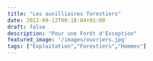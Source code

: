 ```yaml
---
title: "Les auxilliaires forestiers"
date: 2022-09-12T00:18:04+01:00
draft: false
description: "Pour une Forêt d'Exception"
featured_image: '/images/ouvriers.jpg'
tags: ["Exploitation","Forestiers","Hommes"]
---
```



